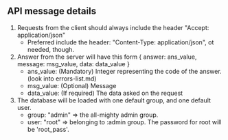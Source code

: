 ## API message details ##

1. Requests from the client should always include
   the header "Accept: application/json"
   - Preferred include the header: "Content-Type: application/json", ot needed,
     though.
2. Answer from the server will have this form
   { answer: ans_value, message: msg_value, data: data_value }
   - ans_value: (Mandatory) Integer representing the code of the answer. (look into
     errors-list.md)
   - msg_value: (Optional) Message
   - data_value: (If required) The data asked on the request
3. The database will be loaded with one default group, and one default user.
   - group: "admin" => the all-mighty admin group.
   - user: "root" => belonging to :admin group. The password for root will be
     'root_pass'.
